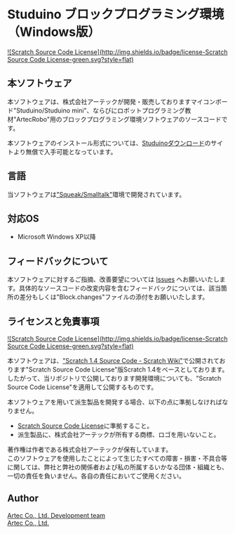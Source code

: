 # Studuino ブロックプログラミング環境（Windows版）
[![Scratch Source Code License](http://img.shields.io/badge/license-Scratch Source Code License-green.svg?style=flat)](LICENSE)

## 本ソフトウェア
本ソフトウェアは、株式会社アーテックが開発・販売しておりますマイコンボード"Studuino/Studuino mini"、ならびにロボットプログラミング教材"ArtecRobo"用のブロックプログラミング環境ソフトウェアのソースコードです。

本ソフトウェアのインストール形式については、[Studuinoダウンロード](http://www.artec-kk.co.jp/studuino/)のサイトより無償で入手可能となっています。

## 言語
当ソフトウェアは["Squeak/Smalltalk"](http://squeak.org/)環境で開発されています。

## 対応OS
- Microsoft Windows XP以降

## フィードバックについて
本ソフトウェアに対するご指摘、改善要望については [Issues](/issues) へお願いいたします。具体的なソースコードの改変内容を含むフィードバックについては、該当箇所の差分もしくは"Block.changes"ファイルの添付をお願いいたします。

## ライセンスと免責事項
[![Scratch Source Code License](http://img.shields.io/badge/license-Scratch Source Code License-green.svg?style=flat)](LICENSE)

本ソフトウェアは、["Scratch 1.4 Source Code - Scratch Wiki"](https://wiki.scratch.mit.edu/wiki/Scratch_1.4_Source_Code)で公開されております"Scratch Source Code License"版Scratch 1.4をベースとしております。したがって、当リポジトリで公開しております開発環境についても、"Scratch Source Code License"を適用して公開するものです。

本ソフトウェアを用いて派生製品を開発する場合、以下の点に準拠しなければなりません。
- [Scratch Source Code License](https://wiki.scratch.mit.edu/wiki/Scratch_1.4_Source_Code#Scratch_Source_Code_Licensed_Code)に準拠すること。
- 派生製品に、株式会社アーテックが所有する商標、ロゴを用いないこと。

著作権は作者である株式会社アーテックが保有しています。  
このソフトウェアを使用したことによって生じたすべての障害・損害・不具合等に関しては、弊社と弊社の関係者および私の所属するいかなる団体・組織とも、一切の責任を負いません。各自の責任においてご使用ください。

## Author
[Artec Co., Ltd. Development team](https://github.com/artec-kk)  
[Artec Co., Ltd.](http://www.artec-kk.co.jp)  
